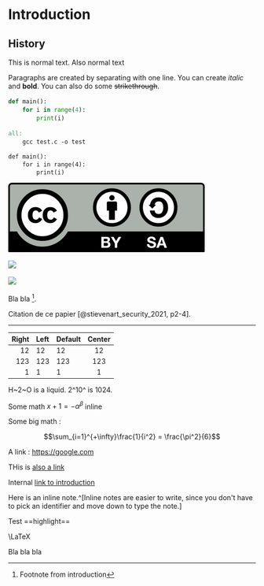 # Introduction

## History

This is normal text.
Also normal text

Paragraphs are created by separating with one line.
You can create *italic* and **bold**. You can also do some ~~strikethrough~~.

```python {#lst:code caption="Listing caption"}
def main():
    for i in range(4):
        print(i)
```

```makefile
all:
    gcc test.c -o test
```

    def main():
        for i in range(4):
            print(i)

![](media/logo_cc-by-sa.png)

![](media/logo_cc-by-sa)

![](logo_cc-by-sa.png)

Bla bla [^1].

[^1]: Footnote from introduction

<!-- Reference to the code [@fig:cc-by-sa] -->

Citation de ce papier [@stievenart_security_2021, p2-4].

--------------

| Right | Left | Default | Center |
|------:|:-----|---------|:------:|
|   12  |  12  |    12   |    12  |
|  123  |  123 |   123   |   123  |
|    1  |    1 |     1   |     1  |

H~2~O is a liquid.  2^10^ is 1024.

Some math $x+1=-\alpha^\beta$ inline

Some big math :

$$\sum_{i=1}^{+\infty}\frac{1}{i^2} = \frac{\pi^2}{6}$$

A link : <https://google.com>

THis is [also a link](https://google.com)

Internal [link to introduction](#introduction)

Here is an inline note.^[Inline notes are easier to write, since
you don't have to pick an identifier and move down to type the
note.]

Test ==highlight== 

<!-- :smile: :wink: -->

\LaTeX

Bla bla bla
